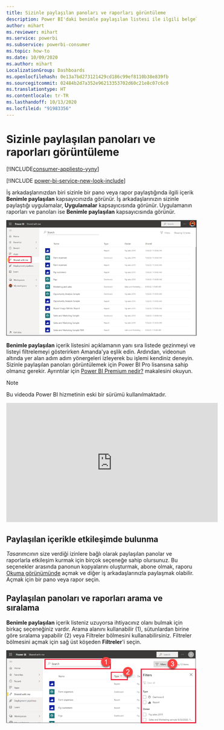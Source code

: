 ```yaml
---
title: Sizinle paylaşılan panoları ve raporları görüntüleme
description: Power BI'daki benimle paylaşılan listesi ile ilgili belgeler
author: mihart
ms.reviewer: mihart
ms.service: powerbi
ms.subservice: powerbi-consumer
ms.topic: how-to
ms.date: 10/09/2020
ms.author: mihart
LocalizationGroup: Dashboards
ms.openlocfilehash: 0e13a7bd273121429cd186c99ef8110b38e839fb
ms.sourcegitcommit: 02484b2d7a352e96213353702d60c21e8c07c6c0
ms.translationtype: HT
ms.contentlocale: tr-TR
ms.lasthandoff: 10/13/2020
ms.locfileid: "91983356"
---
```

# <a name="display-the-dashboards-and-reports-that-have-been-shared-with-me"></a>Sizinle paylaşılan panoları ve raporları görüntüleme

[!INCLUDE[consumer-appliesto-yyny](../includes/consumer-appliesto-yyny.md)]

[!INCLUDE [power-bi-service-new-look-include](../includes/power-bi-service-new-look-include.md)]

İş arkadaşlarınızdan biri sizinle bir pano veya rapor paylaştığında ilgili içerik **Benimle paylaşılan** kapsayıcınızda görünür. İş arkadaşlarınızın sizinle paylaştığı uygulamalar, **Uygulamalar** kapsayıcısında görünür. Uygulamanın raporları ve panoları ise **Benimle paylaşılan** kapsayıcısında görünür.   

![Paylaş simgesi](./media/end-user-shared-with-me/power-bi-shared-with-me.png)

**Benimle paylaşılan** içerik listesini açıklamanın yanı sıra listede gezinmeyi ve listeyi filtrelemeyi gösterirken Amanda'ya eşlik edin. Ardından, videonun altında yer alan adım adım yönergeleri izleyerek bu işlemi kendiniz deneyin. Sizinle paylaşılan panoları görüntülemek için Power BI Pro lisansına sahip olmanız gerekir. Ayrıntılar için [Power BI Premium nedir?](../admin/service-premium-what-is.md) makalesini okuyun.
    

> [!NOTE]
> Bu videoda Power BI hizmetinin eski bir sürümü kullanılmaktadır.
    

<iframe width="560" height="315" src="https://www.youtube.com/embed/G26dr2PsEpk" frameborder="0" allowfullscreen></iframe>

## <a name="interact-with-shared-content"></a>Paylaşılan içerikle etkileşimde bulunma

*Tasarımcının* size verdiği izinlere bağlı olarak paylaşılan panolar ve raporlarla etkileşim kurmak için birçok seçeneğe sahip olursunuz. Bu seçenekler arasında panonun kopyalarını oluşturmak, abone olmak, raporu [Okuma görünümünde](end-user-reading-view.md) açmak ve diğer iş arkadaşlarınızla paylaşmak olabilir. Açmak için bir pano veya rapor seçin.


## <a name="search-and-sort-shared-dashboards-and-reports"></a>Paylaşılan panoları ve raporları arama ve sıralama
**Benimle paylaşılan** içerik listeniz uzuyorsa ihtiyacınız olanı bulmak için birkaç seçeneğiniz vardır. Arama alanını kullanabilir (1), sütunlardan birine göre sıralama yapabilir (2) veya Filtreler bölmesini kullanabilirsiniz. Filtreler bölmesini açmak için sağ üst köşeden **Filtreler**'i seçin.    

![Pano Sahibi ve Arama](./media/end-user-shared-with-me/power-bi-filter.png)
